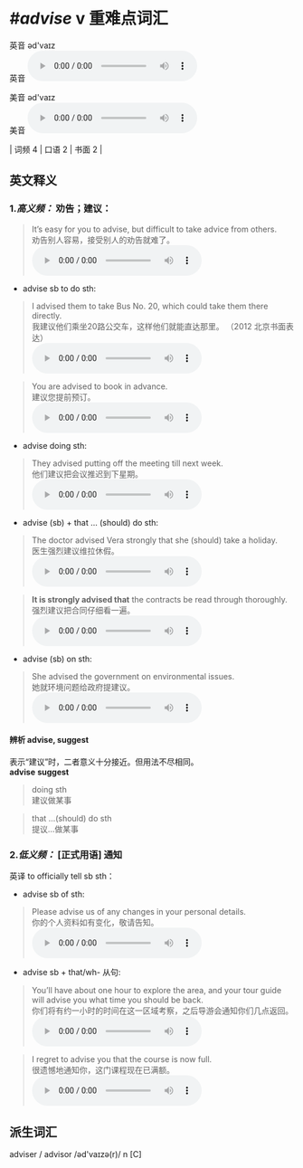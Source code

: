 # ***\#advise*** v  重难点词汇
英音 əd'vaɪz  
英音
<audio src="./media/advise-B.aac" controls="controls"></audio>

美音 əd'vaɪz  
美音
<audio src="./media/advise.aac" controls="controls"></audio>



| 词频 4 | 口语 2 | 书面 2 |  

英文释义
---
### 1.*高义频：* **劝告；建议：**  

 > It’s easy for you to advise, but difficult to take advice from others.   
 > 劝告别人容易，接受别人的劝告就难了。    
<audio src="./media/1-advise.aac" controls="controls"></audio>

- advise sb to do sth:

 > I advised them to take Bus No. 20, which could take them there directly.  
 > 我建议他们乘坐20路公交车，这样他们就能直达那里。  （2012 北京书面表达）  
<audio src="./media/advise-102_AAC.aac" controls="controls"></audio>

 > You are advised to book in advance.  
 > 建议您提前预订。    
<audio src="./media/advise -101_AAC.aac" controls="controls"></audio>

- advise doing sth:

 > They advised putting off the meeting till next week.  
 > 他们建议把会议推迟到下星期。    
<audio src="./media/3-advise.aac" controls="controls"></audio>

- advise (sb) + that … (should) do sth:

 > The doctor advised Vera strongly that she (should) take a holiday.  
 > 医生强烈建议维拉休假。    
<audio src="./media/4-advise.aac" controls="controls"></audio>

 > **It is strongly advised that** the contracts be read through thoroughly.   
 > 强烈建议把合同仔细看一遍。    
<audio src="./media/5-advise.aac" controls="controls"></audio>

- advise (sb) on sth:

 > She advised the government on environmental issues.  
 > 她就环境问题给政府提建议。    
<audio src="./media/6-advise.aac" controls="controls"></audio>

#### 辨析 advise, suggest
表示“建议”时，二者意义十分接近。但用法不尽相同。  
**advise** 
**suggest** 
 > doing sth   
 > 建议做某事    

 > that …(should) do sth   
 > 提议…做某事    


### 2.*低义频：* **[正式用语] 通知**  
英译 to officially tell sb sth：

- advise sb of sth:

 > Please advise us of any changes in your personal details.   
 > 你的个人资料如有变化，敬请告知。    
<audio src="./media/7-advise.aac" controls="controls"></audio>

- advise sb + that/wh- 从句:

 > You’ll have about one hour to explore the area, and your tour guide will advise you what time you should be back.   
 > 你们将有约一小时的时间在这一区域考察，之后导游会通知你们几点返回。    
<audio src="./media/8-advise.aac" controls="controls"></audio>

 > I regret to advise you that the course is now full.  
 > 很遗憾地通知你，这门课程现在已满额。    
<audio src="./media/9-advise.aac" controls="controls"></audio>


派生词汇
---
adviser / advisor /əd'vaɪzə(r)/ n [C]  

